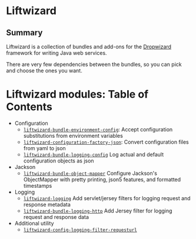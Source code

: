 # Liftwizard

## Summary

Liftwizard is a collection of bundles and add-ons for the [Dropwizard](https://www.dropwizard.io/) framework for writing Java web services.

There are very few dependencies between the bundles, so you can pick and choose the ones you want.

# Liftwizard modules: Table of Contents

* Configuration
    * [`liftwizard-bundle-environment-config`](liftwizard-bundle/liftwizard-bundle-environment-config/README.md): Accept configuration substitutions from environment variables
    * [`liftwizard-configuration-factory-json`](liftwizard-config/liftwizard-configuration-factory-json/README.md): Convert configuration files from yaml to json
    * [`liftwizard-bundle-logging-config`](liftwizard-logging/liftwizard-bundle-logging-config/README.md) Log actual and default configuration objects as json
* Jackson
    * [`liftwizard-bundle-object-mapper`](liftwizard-jackson/liftwizard-bundle-object-mapper/README.md) Configure Jackson's ObjectMapper with pretty printing, json5 features, and formatted timestamps
* Logging
    * [`liftwizard-logging`](liftwizard-logging/README.md) Add servlet/jersey filters for logging request and response metadata
    * [`liftwizard-bundle-logging-http`](liftwizard-logging/liftwizard-bundle-logging-http/README.md) Add Jersey filter for logging request and response data
* Additional utility
    * [`liftwizard-config-logging-filter-requesturl`](liftwizard-logging/liftwizard-config-logging-filter-requesturl/README.md)
